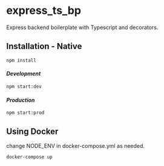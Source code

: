 
# express_ts_bp

Express backend boilerplate with Typescript and decorators.

## Installation - Native

    npm install

#### *Development*

    npm start:dev

#### *Production*

    npm start:prod

## Using Docker
change NODE_ENV in docker-compose.yml as needed.

    docker-compose up
